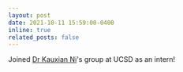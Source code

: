 ```yaml
---
layout: post
date: 2021-10-11 15:59:00-0400
inline: true
related_posts: false
---
```


Joined [Dr Kauxian Ni](https://profiles.ucsd.edu/kaixuan.ni)'s group at UCSD as an intern!